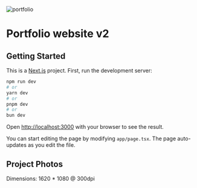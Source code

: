 ![portfolio](https://github.com/alvin1904/portfolio-v2/assets/83529451/08e0b195-3613-4915-b554-148600135d48)

# Portfolio website v2

## Getting Started

This is a [Next.js](https://nextjs.org/) project. First, run the development server:

```bash
npm run dev
# or
yarn dev
# or
pnpm dev
# or
bun dev
```

Open [http://localhost:3000](http://localhost:3000) with your browser to see the result.

You can start editing the page by modifying `app/page.tsx`. The page auto-updates as you edit the file.

## Project Photos

Dimensions: 1620 \* 1080 @ 300dpi
